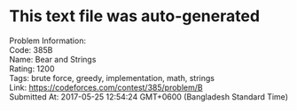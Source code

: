 # This text file was auto-generated  
  
Problem Information:  
Code: 385B  
Name: Bear and Strings  
Rating: 1200  
Tags: brute force, greedy, implementation, math, strings  
Link: https://codeforces.com/contest/385/problem/B  
Submitted At: 2017-05-25 12:54:24 GMT+0600 (Bangladesh Standard Time)  
